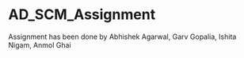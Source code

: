 # AD_SCM_Assignment
Assignment has been done by Abhishek Agarwal, Garv Gopalia, Ishita Nigam, Anmol Ghai
